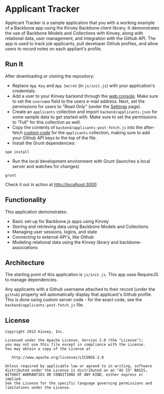 # Applicant Tracker
Applicant Tracker is a sample application that you with a working example of a Backbone app using the Kinvey Backbone client library. It demonstrates the use of Backbone Models and Collections with Kinvey, along with relational data, user management, and integration with the Github API. The app is used to track job applicants, pull developer Github profiles, and allow users to record notes on each appliant's profile.

## Run It
After downloading or cloning the repository:

* Replace `App Key` and `App Secret` (in `js/init.js`) with your application's credentials.
* Add a user to your Kinvey backend through the [web console](https://console.kinvey.com/addons/users/new). Make sure to set the `username` field to the users e-mail address. Next, set the permissions for users to "Read Only" (under the [Settings](https://console.kinvey.com/addons/users/settings) page).
* Create an `applicants` collection and import `backend/applicants.json` for some sample data to get started with. Make sure to set the permissions to "Full" for this collection as well.
* Copy the contents of `backend/applicants-post-fetch.js` into the after-fetch [custom code](https://console.kinvey.com/addons/collection-hooks/collection/applicants) for the `applicants` collection, making sure to add your Github API keys to the top of the file.
* Install the Grunt dependencies:

```
npm install
```

* Run the local development environment with Grunt (launches a local server and watches for changes)

```
grunt
```

Check it out in action at [http://localhost:3000](http://localhost:3000)

## Functionality
This application demonstrates:

* Basic set-up for Backbone.js apps using Kinvey
* Storing and retrieving data using Backbone Models and Collections
* Managing user sessions, logins, and state
* Connecting to external API's, like Github
* Modeling relational data using the Kinvey library and backbone-associations

## Architecture
The starting point of this application is `js/init.js`. This app uses RequireJS to manage dependencies.

Any applicants with a Github username attached to their record (under the `github`) property will automatically display that applicant's Github profile. This is done using custom server code - for the exact code, see the `backend/applicants-post-fetch.js` file.

## License

    Copyright 2013 Kinvey, Inc.

    Licensed under the Apache License, Version 2.0 (the "License");
    you may not use this file except in compliance with the License.
    You may obtain a copy of the License at

       http://www.apache.org/licenses/LICENSE-2.0

    Unless required by applicable law or agreed to in writing, software
    distributed under the License is distributed on an "AS IS" BASIS,
    WITHOUT WARRANTIES OR CONDITIONS OF ANY KIND, either express or implied.
    See the License for the specific language governing permissions and
    limitations under the License.